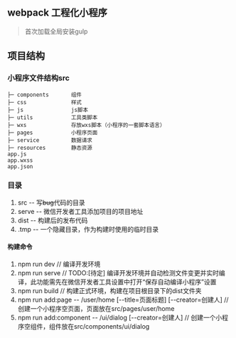 ## webpack 工程化小程序

>   
>   首次加载全局安装gulp

## 项目结构


### 小程序文件结构src
```
├─ components		组件
├─ css				样式
├─ js				js脚本
├─ utils			工具类脚本
├─ wxs			   	存放wxs脚本（小程序的一套脚本语言）
├─ pages		    小程序页面
├─ service			数据请求
├─ resources	    静态资源 
app.js                              
app.wxss            
app.json
```

### 目录
1. src -- 写<del>bug</del>代码的目录
2. serve -- 微信开发者工具添加项目的项目地址
3. dist -- 构建后的发布代码
4. .tmp -- 一个隐藏目录，作为构建时使用的临时目录



#### 构建命令
1. npm run dev     // 编译开发环境
2. npm run serve   // TODO:[待定] 编译开发环境并自动检测文件变更并实时编译，此功能需先在微信开发者工具设置中打开“保存自动编译小程序”设置
3. npm run build   // 构建正式环境，构建在项目根目录下的dist文件夹
4. npm run add:page -- /user/home [--title=页面标题] [--creator=创建人]  // 创建一个小程序空页面，页面放在src/pages/user/home
5. npm run add:component -- /ui/dialog [--creator=创建人]               // 创建一个小程序空组件，组件放在src/components/ui/dialog
